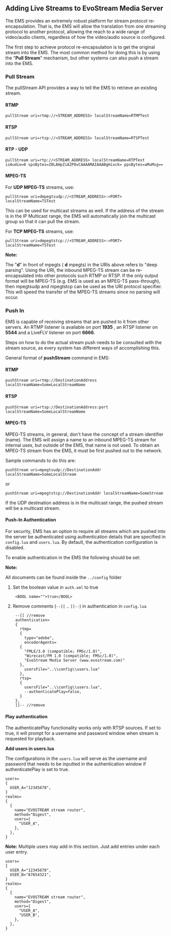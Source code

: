 ## Adding Live Streams to EvoStream Media Server

The EMS provides an extremely robust platform for stream protocol re-encapsulation. That is, the EMS will allow the translation from one streaming protocol to another protocol, allowing the reach to a wide range of video/audio clients, regardless of how the video/audio source is configured.

The first step to achieve protocol re-encapsulation is to get the original stream into the EMS. The most common method for doing this is by using the "**Pull Stream**" mechanism, but other systems can also push a stream into the EMS.

### Pull Stream

The pullStream API provides a way to tell the EMS to retrieve an existing stream.

#### RTMP

    pullStream uri=rtmp://<STREAM_ADDRESS> localStreamName=RTMPTest

#### RTSP

    pullStream uri=rtsp://<STREAM_ADDRESS> localStreamName=RTSPTest

#### RTP - UDP

    pullStream uri=rtp://<STREAM_ADDRESS> localStreamName=RTPTest isAudio=0 spsBytes=Z0LAHpZiA2P8vCAAAAMAIAAABgHixck= ppsBytes=aMuMsg==

#### MPEG-TS

For **UDP MPEG-TS** streams, use:

    pullStream uri=dmpegtsudp://<STREAM_ADDRESS>:<PORT> localStreamName=TSTest

This can be used for multicast streams as well. If the address of the stream is in the IP Multicast range, the EMS will automatically join the multicast group so that it can pull the stream.

For **TCP MPEG-TS** streams, use:

    pullStream uri=dmpegtstcp://<STREAM_ADDRESS>:<PORT> localStreamName=TSTest

**Note:**

The "**d**" in front of mpegts ( **d** mpegts) in the URIs above refers to "deep parsing". Using the URI, the inbound MPEG-TS stream can be re-encapsulated into other protocols such RTMP or RTSP. If the only output format will be MPEG-TS (e.g. EMS is used as an MPEG-TS pass-through), then mpegtsudp and mpegtstcp can be used as the URI protocol specifier. This will speed the transfer of the MPEG-TS streams since no parsing will occur.

### Push In

EMS is capable of receiving streams that are pushed to it from other servers. An RTMP listener is available on port **1935** , an RTSP listener on **5544** and a LiveFLV listener on port **6666**\.

Steps on how to do the actual stream push needs to be consulted with the stream source, as every system has different ways of accomplishing this.

General format of **pushStream** command in EMS:

#### RTMP

    pushStream uri=rtmp://DestinationAddress localStreamName=SomeLocalStreamName

#### RTSP

    pushStream uri=rtsp://DestinationAddress:port localStreamName=SomeLocalStreamName

#### MPEG-TS

MPEG-TS streams, in general, don't have the concept of a stream identifier (name). The EMS will assign a name to an inbound MPEG-TS stream for internal uses, but outside of the EMS, that name is not used. To obtain an MPEG-TS stream from the EMS, it must be first pushed out to the network.

Sample commands to do this are:

    pushStream uri=mpegtsudp://DestinationAddr localStreamName=SomeLocalStream

or  

    pushStream uri=mpegtstcp://DestinationAddr localStreamName=SomeStream

If the UDP destination address is in the multicast range, the pushed stream will be a multicast stream.

#### Push-In Authentication

For security, EMS has an option to require all streams which are pushed into the server be authenticated using authentication details that are specified in `config.lua` and `users.lua`. By default, the authentication configuration is disabled.

To enable authentication in the EMS the following should be set:

**Note:**

All documents can be found inside the `../config` folder

1. Set the boolean value in `auth.xml` to true  

        <BOOL name="">true</BOOL>

2. Remove comments (`--[[` .. `]]--`) in authentication in `config.lua`  

        --[[ //remove
        authentication=
        {
          rtmp=
          {
            type="adobe",
            encoderAgents=
          {
            "FMLE/3.0 (compatible; FMSc/1.0)",
            "Wirecast/FM 1.0 (compatible; FMSc/1.0)",
            "EvoStream Media Server (www.evostream.com)"
          },
            usersFile="..\\config\\users.lua"
          },
          rtsp=
          {
            usersFile="..\\config\\users.lua",
            --authenticatePlay=false,
          }
        },  
        ]]-- //remove

#### Play authentication

The authenticatePlay functionality works only with RTSP sources. If set to true, it will prompt for a username and password window when stream is requested for playback.

**Add users in users.lua**

The configurations in the `users.lua` will serve as the username and password that needs to be inputted in the authentication window if authenticatePlay is set to true.

    users=
    {
      USER_A="12345678",
    }
    realms=
    {
      {
        name="EVOSTREAM stream router",
        method="Digest",
        users={
          "USER_A",
        },
      },
    }

**Note:** Multiple users may add in this section. Just add entries under each user entry.

    users=
    {
      USER_A="12345678",
      USER_B="87654321",
    }
    realms=
    {
      {
        name="EVOSTREAM stream router",
        method="Digest",
        users={
          "USER_A",
          "USER_B",
        },
      },
    }

